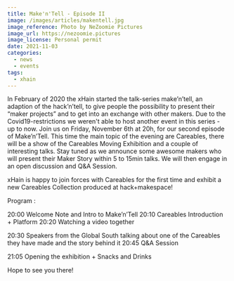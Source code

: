 ```yaml
---
title: Make'n'Tell - Episode II
image: /images/articles/makentell.jpg
image_reference: Photo by NeZoomie Pictures
image_url: https://nezoomie.pictures
image_license: Personal permit
date: 2021-11-03
categories:
  - news
  - events
tags:
  - xhain
---
```

In February of 2020 the xHain started the talk-series make’n’tell, an adaption of the hack’n’tell, to give people the possibility to present their “maker projects” and to get into an exchange with other
makers. Due to the Covid19-restrictions we weren't able to host another event in this series - up to now.
Join us on Friday, November 6th at 20h, for our second episode of Make’n’Tell. This time the main topic of the evening are Careables, there will be a show of the Careables Moving Exhibition and a couple of interesting talks. Stay tuned as we announce some awesome makers who will present their Maker Story within  5 to 15min talks. We will then engage in an open discussion and Q&A Session.

xHain is happy to join forces with Careables for the first time and exhibit a new Careables Collection produced at hack+makespace!


Program :

20:00 Welcome Note and Intro to Make’n’Tell
20:10 Careables Introduction + Platform
20:20 Watching a video together

20:30  Speakers from the Global South talking about one of the Careables they have made and the story behind it
20:45 Q&A Session

21:05 Opening the exhibition + Snacks and Drinks

Hope to see you there!